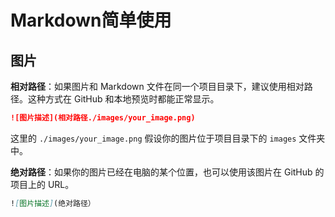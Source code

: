 # Markdown简单使用

## 图片

**相对路径**：如果图片和 Markdown 文件在同一个项目目录下，建议使用相对路径。这种方式在 GitHub 和本地预览时都能正常显示。

```markdown
![图片描述](相对路径./images/your_image.png)
```

这里的 `./images/your_image.png` 假设你的图片位于项目目录下的 `images` 文件夹中。

**绝对路径**：如果你的图片已经在电脑的某个位置，也可以使用该图片在 GitHub 的项目上的 URL。

```markdown
![图片描述](绝对路径）
```